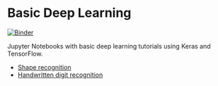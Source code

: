 # Basic Deep Learning

[![Binder](https://mybinder.org/badge.svg)](https://mybinder.org/v2/gh/maxprogram/basic_dl/master?urlpath=lab/tree/Shapes.ipynb)

Jupyter Notebooks with basic deep learning tutorials using Keras and TensorFlow.

* [Shape recognition](Shapes.ipynb)
* [Handwritten digit recognition](Numbers.ipynb)
